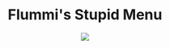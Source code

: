 <div align="center">
  <h1>Flummi's Stupid Menu</h1>
  
  <a href="https://github.com/Flummidill/Flummis.Stupid.Menu/releases">
    <img src="https://img.shields.io/github/downloads/Flummidill/Flummis.Stupid.Menu/total?label=Downloads&style=flat-square"<img></a>
